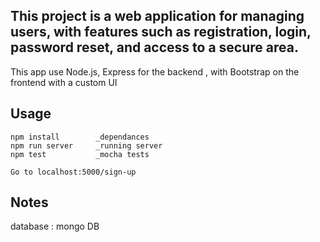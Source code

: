 
## This project is a web application for managing users, with features such as registration, login, password reset, and access to a secure area.


This app use  Node.js, Express for the backend , with Bootstrap on the frontend with a custom UI

## Usage
```
npm install        _dependances
npm run server     _running server  
npm test           _mocha tests

Go to localhost:5000/sign-up
```

## Notes

database : mongo DB
